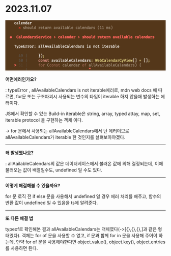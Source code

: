 # 2023.11.07

![Untitled](../../Picture/error1.png)

**어떤에러인가요?**

: typeError , allAvailableCalendars is not iterable에러로, mdn web docs 에 따르면, for문 또는 구조파괴시 사용되는 변수의 타입이 iterable 하지 않을때 발생하는 에러이다.

JS에서 확인할 수 있는 Build-in iterable은 string, array, typed attay, map, set, iterable protocol 을 구현하는 객체 이다.

→ for 문에서 사용되는 allAvailableCalendars에서 난 에러이므로 allAvailableCalendars가 iterable 한 것인지를 살펴보아야겠다.

---

**왜 발생했나요?**

: allAailableCalendars의 값은 데이터베이스에서 불러온 값에 의해 결정되는데, 이때 불러오는 값이 배열일수도, undefined 일 수도 있다.

---

**어떻게 해결해볼 수 있을까요?**

for 문 로직 전 if else 문을 사용해서 undefined 일 경우 에러 처리를 해주고, 함수의 반환 값이 undefined 일 수 있음을 ts에 알려준다.

---
**또 다른 해결 법**

typeof로 확인해본 결과 allAvailableCalendars는 객체였다(->[{},{},{},]과 같은 형태였다). 객체는 for of 문을 사용할 수 없고, if 문과 함께 for in 문을 사용해 주어야 하는데,
만약 for of 문을 사용해야한다면 object.value(), object.key(), object.entries를 사용하면 된다.
